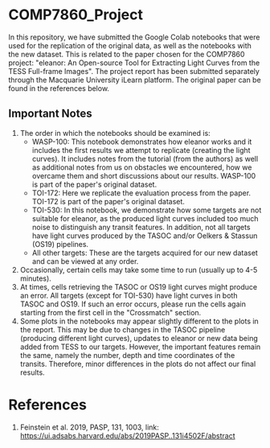 # COMP7860_Project

In this repository, we have submitted the Google Colab notebooks that were used for the replication of the original data, as well as the notebooks with the new dataset. This is related to the paper chosen for the COMP7860 project: "eleanor: An Open-source Tool for Extracting Light Curves from the TESS Full-frame Images". The project report has been submitted separately through the Macquarie University iLearn platform. The original paper can be found in the references below.

## Important Notes
1. The order in which the notebooks should be examined is:
   - WASP-100: This notebook demonstrates how eleanor works and it includes the first results we attempt to replicate (creating the light curves). It includes notes from the tutorial (from the authors) as well as additional notes from us on obstacles we encountered, how we overcame them and short discussions about our results. WASP-100 is part of the paper's original dataset.
   - TOI-172: Here we replicate the evaluation process from the paper. TOI-172 is part of the paper's original dataset.
   - TOI-530: In this notebook, we demonstrate how some targets are not suitable for eleanor, as the produced light curves included too much noise to distinguish any transit features. In addition, not all targets have light curves produced by the TASOC and/or Oelkers & Stassun (OS19) pipelines.
   - All other targets: These are the targets acquired for our new dataset and can be viewed at any order.
2. Occasionally, certain cells may take some time to run (usually up to 4-5 minutes).
3. At times, cells retrieving the TASOC or OS19 light curves might produce an error. All targets (except for TOI-530) have light curves in both TASOC and OS19. If such an error occurs, please run the cells again starting from the first cell in the "Crossmatch" section.
4. Some plots in the notebooks may appear slightly different to the plots in the report. This may be due to changes in the TASOC pipeline (producing different light curves), updates to eleanor or new data being added from TESS to our targets. However, the important features remain the same, namely the number, depth and time coordinates of the transits. Therefore, minor differences in the plots do not affect our final results. 


# References
1. Feinstein et al. 2019, PASP, 131, 1003, link: https://ui.adsabs.harvard.edu/abs/2019PASP..131i4502F/abstract 
